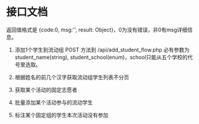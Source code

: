 # 接口文档
返回值格式是 {code:0, msg:'', result: Object}，0为没有错误，非0有msg详细信息。

1. 添加1个学生到流动组
POST 方法到 /api/add_student_flow.php
必有参数为 student_name(string), student_school(enum)，school只能从五个学校的代号里选取。

2. 根据姓名的前几个汉字获取流动组学生列表不分页

3. 获取某个活动的固定志愿者

4. 批量添加某个活动参与的流动学生

5. 标注某个固定组的学生本次活动没有参加


